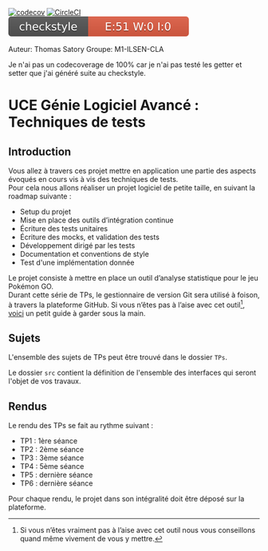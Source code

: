 [![codecov](https://codecov.io/gh/ThomasSatory/ceri-m1-techniques-de-test/branch/master/graph/badge.svg?token=4CJTBB9HQ7)](https://codecov.io/gh/ThomasSatory/ceri-m1-techniques-de-test)
[![CircleCI](https://circleci.com/gh/ThomasSatory/ceri-m1-techniques-de-test/tree/master.svg?style=svg)](https://circleci.com/gh/ThomasSatory/ceri-m1-techniques-de-test/tree/master)
![Checkstyle](target/site/badges/checkstyle-result.svg)

Auteur: Thomas Satory
Groupe: M1-ILSEN-CLA

Je n'ai pas un codecoverage de 100% car je n'ai pas testé les getter et setter que j'ai généré suite au checkstyle.

# UCE Génie Logiciel Avancé : Techniques de tests

## Introduction

Vous allez à travers ces projet mettre en application une partie des aspects évoqués en cours vis à vis des techniques de tests.  
Pour cela nous allons réaliser un projet logiciel de petite taille, en suivant la roadmap suivante : 
- Setup du projet
- Mise en place des outils d’intégration continue
- Écriture des tests unitaires
- Écriture des mocks, et validation des tests
- Développement dirigé par les tests
- Documentation et conventions de style
- Test d'une implémentation donnée

Le projet consiste à mettre en place un outil d’analyse statistique pour le jeu Pokémon GO.  
Durant cette série de TPs, le gestionnaire de version Git sera utilisé à foison, à travers la plateforme GitHub. Si vous n’êtes pas à l’aise avec cet outil[^1], [voici](http://rogerdudler.github.io/git-guide/) un petit guide à garder sous la main.

## Sujets

L'ensemble des sujets de TPs peut être trouvé dans le dossier `TPs`.

Le dossier `src` contient la définition de l'ensemble des interfaces qui seront l'objet de vos travaux.

## Rendus

Le rendu des TPs se fait au rythme suivant :

- TP1 : 1ère séance
- TP2 : 2ème séance
- TP3 : 3ème séance
- TP4 : 5ème séance
- TP5 : dernière séance
- TP6 : dernière séance

Pour chaque rendu, le projet dans son intégralité doit être déposé sur la plateforme.

[^1]: Si vous n’êtes vraiment pas à l’aise avec cet outil nous vous conseillons quand même vivement de vous y mettre.
